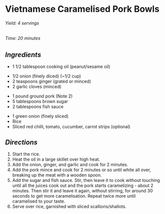 # Vietnamese Caramelised Pork Bowls

######  Yield: 4 servings
######  Time:  20 minutes

##  *Ingredients*
- 1 1/2 tablespoon cooking oil (peanut/sesame oil)
<!--  -->
- 1/2 onion (finely diced) (~1/2 cup)
- 2 teaspoons ginger (grated or minced)
- 2 garlic cloves (minced)
<!--  -->
- 1 pound ground pork (Note 2)
- 5 tablespoons brown sugar
- 2 tablespoons fish sauce
<!--  -->
- 1 green onion (finely sliced)
- Rice
- Sliced red chilli, tomato, cucumber, carrot strips (optional)

##  *Directions*
1. Start the rice.
2. Heat the oil in a large skillet over high heat.
3. Add the onion, ginger, and garlic and cook for 2 minutes.
4. Add the pork mince and cook for 2 minutes or so until white all over, breaking up the meat with a wooden spoon.
5. Add the sugar and fish sauce. Stir, then leave it to cook without touching until all the juices cook out and the pork starts caramelizing - about 2 minutes. Then stir it and leave it again, without stirring, for around 30 seconds to get more caramelisation. Repeat twice more until caramelised to your taste.
6. Serve over rice, garnished with sliced scallions/shallots.
